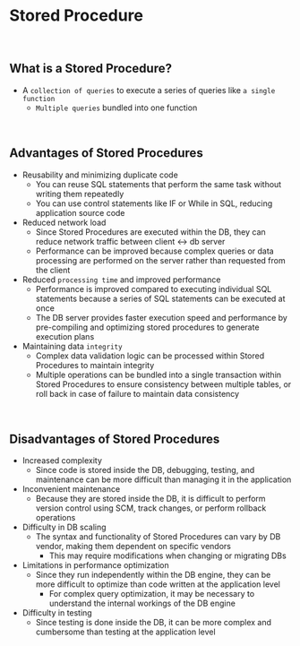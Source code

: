 # Stored Procedure

<br>

## What is a Stored Procedure?

- A `collection of queries` to execute a series of queries like `a single function`
  - `Multiple queries` bundled into one function

<br>

## Advantages of Stored Procedures

- Reusability and minimizing duplicate code
  - You can reuse SQL statements that perform the same task without writing them repeatedly
  - You can use control statements like IF or While in SQL, reducing application source code
- Reduced network load
  - Since Stored Procedures are executed within the DB, they can reduce network traffic between client ↔ db server
  - Performance can be improved because complex queries or data processing are performed on the server rather than requested from the client
- Reduced `processing time` and improved performance
  - Performance is improved compared to executing individual SQL statements because a series of SQL statements can be executed at once
  - The DB server provides faster execution speed and performance by pre-compiling and optimizing stored procedures to generate execution plans
- Maintaining data `integrity`
  - Complex data validation logic can be processed within Stored Procedures to maintain integrity
  - Multiple operations can be bundled into a single transaction within Stored Procedures to ensure consistency between multiple tables, or roll back in case of failure to maintain data consistency

<br>

## Disadvantages of Stored Procedures

- Increased complexity
  - Since code is stored inside the DB, debugging, testing, and maintenance can be more difficult than managing it in the application
- Inconvenient maintenance
  - Because they are stored inside the DB, it is difficult to perform version control using SCM, track changes, or perform rollback operations
- Difficulty in DB scaling
  - The syntax and functionality of Stored Procedures can vary by DB vendor, making them dependent on specific vendors
    - This may require modifications when changing or migrating DBs
- Limitations in performance optimization
  - Since they run independently within the DB engine, they can be more difficult to optimize than code written at the application level
    - For complex query optimization, it may be necessary to understand the internal workings of the DB engine
- Difficulty in testing
  - Since testing is done inside the DB, it can be more complex and cumbersome than testing at the application level 
